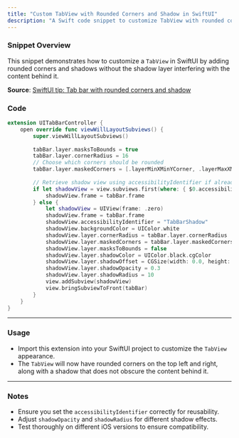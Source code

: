 ```yaml
---
title: "Custom TabView with Rounded Corners and Shadow in SwiftUI"
description: "A Swift code snippet to customize TabView with rounded corners and shadow in SwiftUI."
---
```


### Snippet Overview

This snippet demonstrates how to customize a `TabView` in SwiftUI by adding rounded corners and shadows without the shadow layer interfering with the content behind it.

**Source**: [SwiftUI tip: Tab bar with rounded corners and shadow](https://medium.com/@cleberwdsantos/swiftui-tip-tab-bar-with-rounded-corners-and-shadow-1c520dda31a)

### Code

```swift
extension UITabBarController {  
    open override func viewWillLayoutSubviews() {  
        super.viewWillLayoutSubviews()  
  
        tabBar.layer.masksToBounds = true  
        tabBar.layer.cornerRadius = 16  
        // Choose which corners should be rounded  
        tabBar.layer.maskedCorners = [.layerMinXMinYCorner, .layerMaxXMinYCorner] // top left, top right  
  
        // Retrieve shadow view using accessibilityIdentifier if already added  
        if let shadowView = view.subviews.first(where: { $0.accessibilityIdentifier == "TabBarShadow" }) {  
            shadowView.frame = tabBar.frame  
        } else {  
            let shadowView = UIView(frame: .zero)  
            shadowView.frame = tabBar.frame  
            shadowView.accessibilityIdentifier = "TabBarShadow"  
            shadowView.backgroundColor = UIColor.white  
            shadowView.layer.cornerRadius = tabBar.layer.cornerRadius  
            shadowView.layer.maskedCorners = tabBar.layer.maskedCorners  
            shadowView.layer.masksToBounds = false  
            shadowView.layer.shadowColor = UIColor.black.cgColor  
            shadowView.layer.shadowOffset = CGSize(width: 0.0, height: -8.0)  
            shadowView.layer.shadowOpacity = 0.3  
            shadowView.layer.shadowRadius = 10  
            view.addSubview(shadowView)  
            view.bringSubviewToFront(tabBar)  
        }  
    }  
}
```

---

### Usage

- Import this extension into your SwiftUI project to customize the `TabView` appearance.
- The `TabView` will now have rounded corners on the top left and right, along with a shadow that does not obscure the content behind it.

---

### Notes

- Ensure you set the `accessibilityIdentifier` correctly for reusability.
- Adjust `shadowOpacity` and `shadowRadius` for different shadow effects.
- Test thoroughly on different iOS versions to ensure compatibility.

